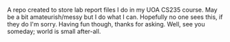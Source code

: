 A repo created to store lab report files I do in my UOA CS235 course. May be a bit amateurish/messy but I do what I can.
Hopefully no one sees this, if they do I'm sorry.
Having fun though, thanks for asking.
Well, see you someday; world is small after-all.
